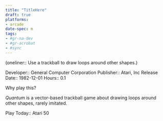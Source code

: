 ```yaml
---
title: "TitleHere"
draft: true
platforms:
- arcade
date-spec: m
tags:
- #gr-na-dev 
- #gr-acrobat 
- #sync
---
```


(oneliner:: Use a trackball to draw loops around other shapes.)

Developer:: General Computer Corporation
Publisher:: Atari, Inc
Release Date:: 1982-12-01
Hours:: 0.1

Why play this?

*Quantum* is a vector-based trackball game about drawing loops around other shapes, rarely imitated.

Play Today:: Atari 50